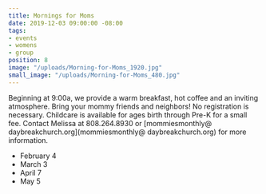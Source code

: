 ```yaml
---
title: Mornings for Moms
date: 2019-12-03 09:00:00 -08:00
tags:
- events
- womens
- group
position: 8
image: "/uploads/Morning-for-Moms_1920.jpg"
small_image: "/uploads/Morning-for-Moms_480.jpg"
---
```


Beginning at 9:00a, we provide a warm breakfast, hot coffee and an inviting atmosphere. Bring your mommy friends and neighbors! No registration is necessary. Childcare is available for ages birth through Pre-K for a small fee. Contact Melissa
at 808.264.8930 or [mommiesmonthly@ daybreakchurch.org](mommiesmonthly@ daybreakchurch.org) for more information.

* February 4
* March 3
* April 7
* May 5